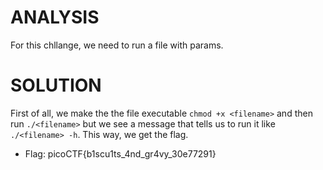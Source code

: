 # ANALYSIS
For this chllange, we need to run a file with params.  
  

# SOLUTION
First of all, we make the the file executable `chmod +x <filename>` and then run `./<filename>` but we see a message that tells us to run it like `./<filename> -h`. This way, we get the flag.  
  

* Flag: picoCTF{b1scu1ts_4nd_gr4vy_30e77291}